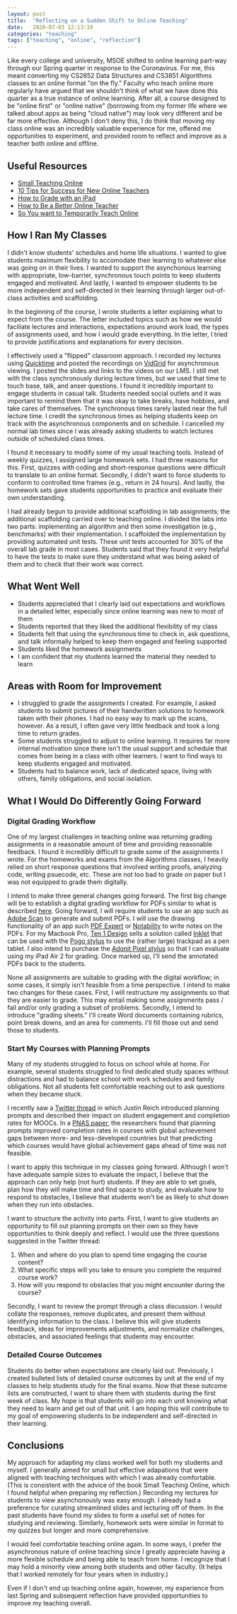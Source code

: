 ```yaml
---
layout: post
title:  "Reflecting on a Sudden Shift to Online Teaching"
date:   2020-07-03 12:13:19
categories: "teaching"
tags: ["teaching", "online", "reflection"]
---
```


Like every college and university, MSOE shifted to online learning part-way through our Spring quarter in response to the Coronavirus.  For me, this meant converting my CS2852 Data Structures and CS3851 Algorithms classes to an online format "on the fly."  Faculty who teach online more regularly have argued that we shouldn't think of what we have done this quarter as a true instance of online learning.  After all, a course designed to be "online first" or "online native" (borrowing from my former life where we talked about apps as being "cloud native") may look very different and be far more effective.  Although I don't deny this, I do think that moving my class online was an incredibly valuable experience for me, offered me opportunities to experiment, and provided room to reflect and improve as a teacher both online and offline.


## Useful Resources

* [Small Teaching Online](https://smile.amazon.com/Small-Teaching-Online-Applying-Learning/dp/1119619092/ref=sr_1_3?dchild=1&keywords=small+teaching+online&qid=1593806423&sr=8-3)
* [10 Tips for Success for New Online Teachers](https://www.rit.edu/academicaffairs/tls/10-tips-success-new-online-teachers)
* [How to Grade with an iPad](https://www.uleth.ca/teachingcentre/paperless-papers-how-grade-ipad)
* [How to Be a Better Online Teacher](https://www.chronicle.com/interactives/advice-online-teaching)
* [So You want to Temporarily Teach Online](https://www.insidehighered.com/advice/2020/03/11/practical-advice-instructors-faced-abrupt-move-online-teaching-opinion)

## How I Ran My Classes
I didn't know students' schedules and home life situations.  I wanted to give students maximum flexibility to accomodate their learning to whatever else was going on in their lives. I wanted to support the asynchonous learning with appropriate, low-barrier, synchronous touch points to keep students engaged and motivated. And lastly, I wanted to empower students to be more independent and self-directed in their learning through larger out-of-class activities and scaffolding.

In the beginning of the course, I wrote students a letter explaining what to expect from the course.  The letter included topics such as how we would faciliate lectures and interactions, expectations around work load, the types of assignments used, and how I would grade everything.  In the letter, I tried to provide justifications and explanations for every decision. 

I effectively used a "flipped" classroom approach.   I recorded my lectures using [Quicktime](https://support.apple.com/downloads/quicktime) and posted the recordings on [VidGrid](https://www.vidgrid.com/) for asynchronous viewing.  I posted the slides and links to the videos on our LMS. I still met with the class synchronously during lecture times, but we used that time to touch base, talk, and anser questions.  I found it incredibly important to engage students in casual talk.  Students needed social outlets and it was important to remind them that it was okay to take breaks, have hobbies, and take cares of themselves.  The synchronous times rarely lasted near the full lecture time.  I credit the synchronous times as helping students keep on track with the asynchronous components and on schedule.  I cancelled my normal lab times since I was already asking students to watch lectures outside of scheduled class times.

I found it necessary to modify some of my usual teaching tools.  Instead of weekly quizzes, I assigned large homework sets.  I had three reasons for this. First, quizzes with coding and short-response questions were difficult to translate to an online format.  Secondly, I didn't want to force students to conform to controlled time frames (e.g., return in 24 hours).  And lastly, the homework sets gave students opportunities to practice and evaluate their own understanding.

I had already begun to provide additional scaffolding in lab assignments; the additional scaffolding carried over to teaching online.  I divided the labs into two parts: implementing an algorithm and then some investigation (e.g., benchmarks) with their implementation.  I scaffolded the implementation by providing automated unit tests.  These unit tests accounted for 30% of the overall lab grade in most cases.  Students said that they found it very helpful to have the tests to make sure they understand what was being asked of them and to check that their work was correct.

## What Went Well

* Students appreciated that I clearly laid out expectations and workflows in a detailed letter, especially since online learning was new to most of them
* Students reported that they liked the additional flexibility of my class
* Students felt that using the synchronous time to check in, ask questions, and talk informally helped to keep them engaged and feeling supported
* Students liked the homework assignments
* I am confident that my students learned the material they needed to learn


## Areas with Room for Improvement

* I struggled to grade the assignments I created.  For example, I asked students to submit pictures of their handwritten solutions to homework taken with their phones.  I had no easy way to mark up the scans, however.  As a result, I often gave very little feedback and took a long time to return grades.
* Some students struggled to adjust to online learning.  It requires far more internal motivation since there isn't the usual support and schedule that comes from being in a class with other learners.  I want to find ways to keep students engaged and motivated.
* Students had to balance work, lack of dedicated space, living with others, family obligations, and social isolation.

## What I Would Do Differently Going Forward

### Digital Grading Workflow
One of my largest challenges in teaching online was returning grading assignments in a reasonable amount of time and providing reasonable feedback.  I found it incredibly difficult to grade some of the assignments I wrote.  For the homeworks and exams from the Algorithms classes, I heavily relied on short response questions that involved writing proofs, analyzing code, writing psuecode, etc.  These are not too bad to grade on paper but I was not equipped to grade them digitally.  

I intend to make three general changes going forward.  The first big change will be to establish a digital grading workflow for PDFs similar to what is described [here](https://www.uleth.ca/teachingcentre/paperless-papers-how-grade-ipad).  Going forward, I will require students to use an app such as [Adobe Scan](https://acrobat.adobe.com/us/en/mobile/scanner-app.html) to generate and submit PDFs.  I will use the drawing functionality of an app such [PDF Expert](https://pdfexpert.com/) or [Notability](https://www.gingerlabs.com/) to write notes on the PDFs.  For my Macbook Pro, [Ten 1 Design](https://tenonedesign.com/home.php) sells a solution called [Inklet](https://tenonedesign.com/inklet.php) that can be used with the [Pogo stylus](https://tenonedesign.com/pogo.php) to use the (rather large) trackpad as a pen tablet.  I also intend to purchase the [Adonit Pixel stylus](https://www.adonit.net/jot/pixel/) so that I can evaluate using my iPad Air 2 for grading.  Once marked up, I'll send the annotated PDFs back to the students.

None all assignments are suitable to grading with the digital workflow; in some cases, it simply isn't feasible from a time perspective. I intend to make two changes for these cases. First, I will restructure my assignments so that they are easier to grade.  This may entail making some assignments pass / fail and/or only grading a subset of problems.  Secondly, I intend to introduce "grading sheets."  I'll create Word documents containing rubrics, point break downs, and an area for comments.  I'll fill those out and send those to students.

### Start My Courses with Planning Prompts
Many of my students struggled to focus on school while at home.  For example, several students struggled to find dedicated study spaces without distractions and had to balance school with work schedules and family obligations.  Not all students felt comfortable reaching out to ask questions when they became stuck.

I recently saw a [Twitter thread](https://twitter.com/bjfr/status/1272705226512969728) in which Justin Reich introduced planning prompts and described their impact on student engagement and completion rates for MOOCs.  In a [PNAS paper](https://www.pnas.org/content/117/26/14900), the researchers found that planning prompts improved completion rates in courses with global achievement gaps between more- and less-developed countries but that predicting which courses would have global achievement gaps ahead of time was not feasible.

I want to apply this technique in my classes going forward.  Although I won't have adequate sample sizes to evaluate the impact, I believe that the approach can only help (not hurt) students.  If they are able to set goals, plan how they will make time and find space to study, and evaluate how to respond to obstacles, I believe that students won't be as likely to shut down when they run into obstacles.

I want to structure the activity into parts.  First, I want to give students an opportunity to fill out planning prompts on their own so they have opportunities to think deeply and reflect.  I would use the three questions suggested in the Twitter thread:

1. When and where do you plan to spend time engaging the course content?
1. What specific steps will you take to ensure you complete the required course work?
1. How will you respond to obstacles that you might encounter during the course?

Secondly, I want to review the prompt through a class discussion.  I would collate the responses, remove duplicates, and present them without identifying information to the class.  I believe this will give students feedback, ideas for improvements  adjustments, and normalize challenges, obstacles, and associated feelings that students may encounter.

### Detailed Course Outcomes
Students do better when expectations are clearly laid out.  Previously, I created bulleted lists of detailed course outcomes by unit at the end of my classes to help students study for the final exams.  Now that these outcome lists are constructed, I want to share them with students during the first week of class.  My hope is that students will go into each unit knowing what they need to learn and get out of that unit.  I am hoping this will contribute to my goal of empowering students to be independent and self-directed in their learning.

## Conclusions
My approach for adapting my class worked well for both my students and myself. I generally aimed for small but effective adapations that were aligned with teaching techniques with which I was already comfortable. (This is consistent with the advice of the book Small Teaching Online, which I found helpful when preparing my reflection.)  Recording my lectures for students to view asynchonously was easy enough.  I already had a preference for curating streamlined slides and lecturing off of them.  In the past students have found my slides to form a useful set of notes for studying and reviewing.  Similarly, homework sets were similar in format to my quizzes but longer and more comprehensive.

I would feel comfortable teaching online again.  In some ways, I prefer the asynchronous nature of online teaching since I greatly appreciate having a more flexible schedule and being able to teach from home.  I recognize that I may hold a minority view among both students and other faculty.  (It helps that I worked remotely for four years when in industry.)

Even if I don't end up teaching online again, however, my experience from last Spring and subsequent reflection have provided opportunities to improve my teaching overall.


